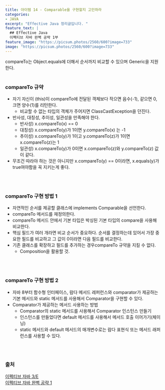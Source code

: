 ```yaml
---
title: 아이템 14 - Comparable을 구현할지 고민하라
categories:
- JAVA
excerpt: "Effective Java 정리글입니다. "
feature_text: |
  ## Effective Java
  이펙티브 자바 완벽 공략 1부 
feature_image: "https://picsum.photos/2560/600?image=733"
image: "https://picsum.photos/2560/600?image=733"
---
```

compareTo는 Object.equals에 더해서 순서까지 비교할 수 있으며 Generic을 지원한다.
</br>
</br>

### compareTo 규약
- 자기 자신이 (this)이 compareTo에 전달된 객체보다 작으면 음수(-1), 같으면 0, 크면 양수(1)를 리턴한다.
	- 비교할 수 없는 타입의 객체가 주어지면 ClassCastException을 던진다.
- 반사성, 대칭성, 추이성, 일관성을 만족해야 한다.
	- 반사성) x.compareTo(x) == 0
	- 대칭성) x.compareTo(y)가 1이면 y.compareTo(x) 는 -1
	- 추이성) x.compareTo(y)가 1이고 y.compareTo(z)가 1이면 x.compareTo(z)는 1
	- 일관성) x.compareTo(y)가 0이면 x.compareTo(z)와 y.compareTo(z) 값이 같다.
- 무조건 따라야 하는 것은 아니지만 x.compareTo(y) == 0이라면, x.equals(y)가 true여야함을 꼭 지키는게 좋다.
</br>
</br>

### compareTo 구현 방법 1
- 자연적인 순서를 제공할 클래스에 implements Comparable<T>을 선언한다.
- compareTo 메서드를 재정의한다.
- compareTo 메서드 안에서 기본 타입은 박싱된 기본 타입의 compare을 사용해 비교한다.
- 핵심 필드가 여러 개라면 비교 순서가 중요하다. 순서를 결정하는데 있어서 가장 중요한 필드를 비교하고 그 값이 0이라면 다음 필드를 비교한다.
- 기존 클래스를 확장하고 필드를 추가하는 경우compareTo 규약을 지킬 수 없다.
	- Composition을 활용할 것.

</br>
</br>

### compareTo 구현 방법 2
- 자바 8부터 함수형 인터페이스, 람다 메서드 레퍼런스와 comparator가 제공하는 기본 메서드와 static 메서드를 사용해서 Comparator을 구현할 수 있다.
- Comparator가 제공하는 메서드 사용하는 방법
	- Comparator의 static 메서드를 사용해서 Comparator 인스턴스 만들기
	- 인스턴스를 만들었다면 default 메서드를 사용해서 메서드 호출 이어가기(체이닝)
	- static 메서드와 default 메서드의 매개변수로는 람다 표현식  또는 메서드 래퍼런스를 사용할 수 있다.
</br>
</br>

### 출처
[이펙티브 자바 3/E](https://search.shopping.naver.com/book/catalog/32436239326?cat_id=50010920&frm=PBOKMOD&query=%EC%9D%B4%ED%8E%99%ED%8B%B0%EB%B8%8C+%EC%9E%90%EB%B0%94&NaPm=ct%3Dldd7alyg%7Cci%3Da1cb3421196066f92fcb5265efd66df3e1c2923a%7Ctr%3Dboknx%7Csn%3D95694%7Chk%3D5cc68c09cd18680188aa8c89c3dcd09af25d60fd) <br/>
[이펙티브 자바 완벽 공략 1](
https://www.inflearn.com/course/%EC%9D%B4%ED%8E%99%ED%8B%B0%EB%B8%8C-%EC%9E%90%EB%B0%94-1/dashboard)

